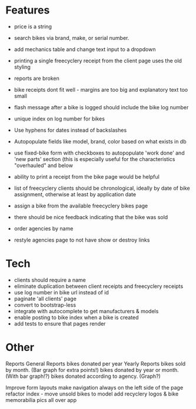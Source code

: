 # Features
- price is a string
- search bikes via brand, make, or serial number.
- add mechanics table and change text input to a dropdown
- printing a single freecyclery receipt from the client page uses the
  old styling
- reports are broken
- bike receipts dont fit well - margins are too big and explanatory text
  too small
- flash message after a bike is logged should include the bike log
  number
- unique index on log number for bikes
- Use hyphens for dates instead of backslashes
- Autopopulate fields like model, brand, color based on what exists in
  db
- use fixed-bike form with checkboxes to autopopulate 'work done' and
  'new parts' section (this is especially useful for the characteristics
"overhauled" and below
- ability to print a receipt from the bike page would be helpful
- list of freecyclery clients should be chronological, ideally by date
  of bike assignment, otherwise at least by application date


- assign a bike from the available freecyclery bikes page
- there should be nice feedback indicating that the bike was sold
- order agencies by name
- restyle agencies page to not have show or destroy links

# Tech
- clients should require a name
- eliminate duplication between client receipts and freecyclery receipts
- use log number in bike url instead of id
- paginate 'all clients' page
- convert to bootstrap-less
- integrate with autocomplete to get manufacturers & models
- enable posting to bike index when a bike is created
- add tests to ensure that pages render

# Other
Reports
  General Reports
    bikes donated per year
  Yearly Reports
    bikes sold by month. (Bar graph for extra points!)
    bikes donated by year or month. (With bar graph!?)
    bikes donated according to agency. (Graph?)

Improve form layouts
make navigation always on the left side of the page
refactor index - move unsold bikes to model
add recyclery logos & bike memorabilia pics all over app
